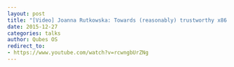 ```yaml
---
layout: post
title: "[Video] Joanna Rutkowska: Towards (reasonably) trustworthy x86 laptops"
date: 2015-12-27
categories: talks
author: Qubes OS
redirect_to:
- https://www.youtube.com/watch?v=rcwngbUrZNg
---
```


